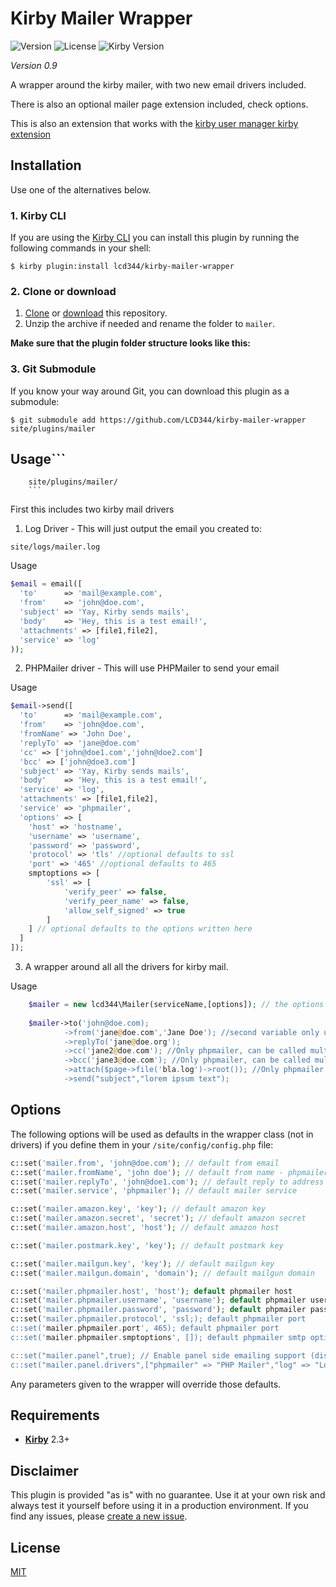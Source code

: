 # Kirby Mailer Wrapper

![Version](https://img.shields.io/badge/version-0.9.0-green.svg) ![License](https://img.shields.io/badge/license-MIT-green.svg) ![Kirby Version](https://img.shields.io/badge/Kirby-2.3%2B-red.svg)

*Version 0.9*

A wrapper around the kirby mailer, with two new email drivers included.

There is also an optional mailer page extension included, check options.

This is also an extension that works with the [kirby user manager kirby extension](https://github.com/LCD344/Kirby-userManager-panel-extention) 

## Installation

Use one of the alternatives below.

### 1. Kirby CLI

If you are using the [Kirby CLI](https://github.com/getkirby/cli) you can install this plugin by running the following commands in your shell:

```
$ kirby plugin:install lcd344/kirby-mailer-wrapper
```

### 2. Clone or download

1. [Clone](https://github.com/LCD344/kirby-mailer-wrapper) or [download](https://github.com/LCD344/kirby-mailer-wrapper/archive/master.zip)  this repository.
2. Unzip the archive if needed and rename the folder to `mailer`.

**Make sure that the plugin folder structure looks like this:**



### 3. Git Submodule

If you know your way around Git, you can download this plugin as a submodule:

```
$ git submodule add https://github.com/LCD344/kirby-mailer-wrapper site/plugins/mailer
```

## Usage```
        site/plugins/mailer/
        ```

First this includes two kirby mail drivers

1) Log Driver - This will just output the email you created to:
```
site/logs/mailer.log
```

Usage
```php
$email = email([
  'to'      => 'mail@example.com',
  'from'    => 'john@doe.com',
  'subject' => 'Yay, Kirby sends mails',
  'body'    => 'Hey, this is a test email!', 
  'attachments' => [file1,file2],
  'service' => 'log'
));

```

2) PHPMailer driver - This will use PHPMailer to send your email

Usage
```php
$email->send([
  'to'      => 'mail@example.com',
  'from'    => 'john@doe.com',
  'fromName' => 'John Doe',
  'replyTo' => 'jane@doe.com'
  'cc' => ['john@doe1.com','john@doe2.com']
  'bcc' => ['john@doe3.com']
  'subject' => 'Yay, Kirby sends mails',
  'body'    => 'Hey, this is a test email!', 
  'service' => 'log',
  'attachments' => [file1,file2],
  'service' => 'phpmailer',
  'options' => [
    'host' => 'hostname',
    'username' => 'username',
    'password' => 'password',
    'protocol' => 'tls' //optional defaults to ssl
    'port' => '465' //optional defaults to 465
    smptoptions => [
        'ssl' => [
            'verify_peer' => false,
            'verify_peer_name' => false,
            'allow_self_signed' => true
        ]
    ] // optional defaults to the options written here
  ]
]);
```

3) A wrapper around all all the drivers for kirby mail.

Usage

```php
	$mailer = new lcd344\Mailer(serviceName,[options]); // the options is an array that depends on the service you use
	
    $mailer->to('john@doe.com);
            ->from('jane@doe.com','Jane Doe'); //second variable only used with phpmailer 
            ->replyTo('jane@doe.org');
            ->cc('jane2@doe.com'); //Only phpmailer, can be called multiple times for multiple cc addresses and/or called with an array
            ->bcc('jane3@doe.com'); //Only phpmailer, can be called multiple times for multiple bcc addressess and/or called with an array
            ->attach($page->file('bla.log')->root()); //Only phpmailer and log, can be called multiple times for multiple attachments if you want to pass file and a new file name pass it as an array [$file,#filename]
            ->send("subject","lorem ipsum text");
```

## Options

The following options will be used as defaults in the wrapper class (not in drivers) if you define them in your `/site/config/config.php` file:

```php
c::set('mailer.from', 'john@doe.com'); // default from email
c::set('mailer.fromName', 'john doe'); // default from name - phpmailer only
c::set('mailer.replyTo', 'john@doe1.com'); // default reply to address
c::set('mailer.service', 'phpmailer'); // default mailer service

c::set('mailer.amazon.key', 'key'); // default amazon key
c::set('mailer.amazon.secret', 'secret'); // default amazon secret
c::set('mailer.amazon.host', 'host'); // default amazon host

c::set('mailer.postmark.key', 'key'); // default postmark key

c::set('mailer.mailgun.key', 'key'); // default mailgun key
c::set('mailer.mailgun.domain', 'domain'); // default mailgun domain

c::set('mailer.phpmailer.host', 'host'); default phpmailer host
c::set('mailer.phpmailer.username', 'username'); default phpmailer username
c::set('mailer.phpmailer.password', 'password'); default phpmailer password
c::set('mailer.phpmailer.protocol', 'ssl;); default phpmailer port
c::set('mailer.phpmailer.port', 465); default phpmailer port
c::set('mailer.phpmailer.smptoptions', []); default phpmailer smtp options

c::set("mailer.panel",true); // Enable panel side emailing support (disabled by default)
c::set("mailer.panel.drivers",["phpmailer" => "PHP Mailer","log" => "Logger"]); // Select which drivers to suuport with the mailing page in panel.
```

Any parameters given to the wrapper will override those defaults.

## Requirements

- [**Kirby**](https://getkirby.com/) 2.3+

## Disclaimer

This plugin is provided "as is" with no guarantee. Use it at your own risk and always test it yourself before using it in a production environment. If you find any issues, please [create a new issue](https://github.com/LCD344/kirby-mailer-wrapper/issues/new).

## License

[MIT](https://opensource.org/licenses/MIT)